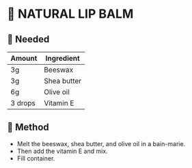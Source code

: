 # :lipstick: NATURAL LIP BALM 

## :spoon: Needed
Amount | Ingredient
-- | --
3g | Beeswax
3g | Shea butter
6g | Olive oil
3 drops | Vitamin E

## :notebook: Method
- Melt the beeswax, shea butter, and olive oil in a bain-marie.
- Then add the vitamin E and mix.
- Fill container.
